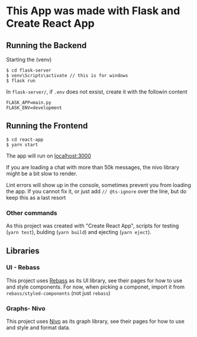 # This App was made with Flask and Create React App

## Running the Backend

Starting the (venv)

```
$ cd flask-server
$ venv\Scripts\activate // this is for windows
$ flask run

```

In `flask-server/`, if `.env` does not exsist, create it with the followin content

```
FLASK_APP=main.py
FLASK_ENV=development

```

## Running the Frontend

```
$ cd react-app
$ yarn start

```

The app will run on [localhost:3000](http://localhost:3000)

If you are loading a chat with more than 50k messages, the nivo library might be a bit slow to render.

Lint errors will show up in the console, sometimes prevent you from loading the app.
If you cannot fix it, or just add `// @ts-ignore` over the line, but do keep this as a last resort

### Other commands

As this project was created with "Create React App", scripts for testing (`yarn test`), bulding (`yarn build`)
and ejecting (`yarn eject`).

## Libraries

### UI - Rebass

This project uses [Rebass](https://rebassjs.org/getting-started) as its UI library, see their pages for how to use and style components.
For now, when picking a componet, import it from `rebass/styled-components` (not just `rebass`)

### Graphs- Nivo

This project uses [Nivo](https://nivo.rocks/components) as its graph library, see their pages for how to use and style and format data.
